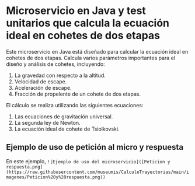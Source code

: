 # Microservicio en Java y test unitarios que calcula la ecuación ideal en cohetes de dos etapas

Este microservicio en Java está diseñado para calcular la ecuación ideal en cohetes de dos etapas. Calcula varios parámetros importantes para el diseño y análisis de cohetes, incluyendo:

1. La gravedad con respecto a la altitud.
2. Velocidad de escape.
3. Aceleración de escape.
4. Fracción de propelente de un cohete de dos etapas.

El cálculo se realiza utilizando las siguientes ecuaciones:

1. Las ecuaciones de gravitación universal.
2. La segunda ley de Newton.
3. La ecuación ideal de cohete de Tsiolkovski.

## Ejemplo de uso de petición al micro y respuesta
En este ejemplo, `![Ejemplo de uso del microservicio]([Peticion y respuesta.png](https://raw.githubusercontent.com/museumis/CalculoTrayectorias/main/imagenes/Peticion%20y%20respuesta.png))`
